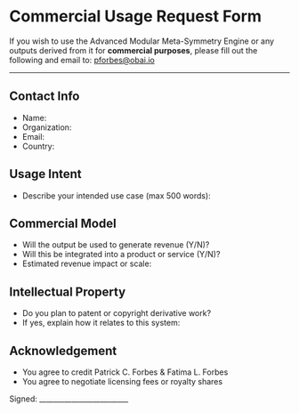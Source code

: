 # Commercial Usage Request Form

If you wish to use the Advanced Modular Meta-Symmetry Engine or any outputs derived from it for **commercial purposes**, please fill out the following and email to: pforbes@obai.io

---

## Contact Info
- Name:
- Organization:
- Email:
- Country:

## Usage Intent
- Describe your intended use case (max 500 words):

## Commercial Model
- Will the output be used to generate revenue (Y/N)?
- Will this be integrated into a product or service (Y/N)?
- Estimated revenue impact or scale:

## Intellectual Property
- Do you plan to patent or copyright derivative work?
- If yes, explain how it relates to this system:

## Acknowledgement
- You agree to credit Patrick C. Forbes & Fatima L. Forbes
- You agree to negotiate licensing fees or royalty shares

Signed: _________________________
